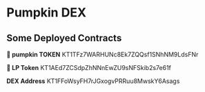 # Pumpkin DEX

## Some Deployed Contracts
**🎃 pumpkin TOKEN**
KT1TFz7WARHUNc8Ek7ZQQsf1SNhNM9LdsFNr

**🫰 LP Token**
KT1AEd7ZCSdpZhNNnEwZU9sNFSkib2s7e61f

**DEX Address**
KT1FFoWsyFH7rJGxogvPRRuu8MwskY6Asags
